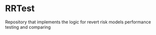 # RRTest
Repository that implements the logic for revert risk models performance testing and comparing
